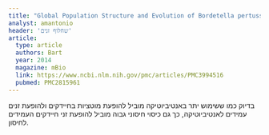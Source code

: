 ```yaml
---
title: "Global Population Structure and Evolution of Bordetella pertussis and Their Relationship with Vaccination"
analyst: amantonio
header: 'שחלוף זנים'
article:
  type: article
  authors: Bart
  year: 2014
  magazine: mBio
  link: https://www.ncbi.nlm.nih.gov/pmc/articles/PMC3994516
  pubmed: PMC2815961
---
```


בדיוק כמו ששימוש יתר באנטיביוטיקה מוביל להופעת מוטציות בחיידקים ולהופעת זנים עמידים לאנטיביוטיקה, כך גם כיסוי חיסוני גבוה מוביל להופעת זני חיידקים העמידים לחיסון.
